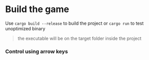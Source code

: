 # Build the game
Use `cargo build --release` to build the project or `cargo run` to test unoptimized binary
> the executable will be on the target folder inside the project

### Control using arrow keys
